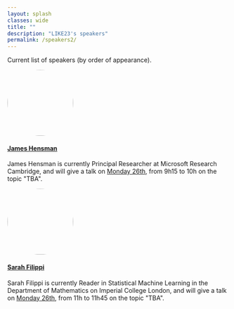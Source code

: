 ```yaml
---
layout: splash
classes: wide
title: ""
description: "LIKE23's speakers"
permalink: /speakers2/
---
```

<style type="text/css">
img{
width: 150px;
clip-path: circle(); }
</style>

Current list of speakers (by order of appearance).
<div class="container">
<div class="media">
      <a class="pull-left">
        <img class="align-self-center" 
        src="https://scholar.googleusercontent.com/citations?view_op=medium_photo&user=l8dX3ssAAAAJ&citpid=6">
      </a>
      <div class="media-body">
        <h4 class="media-heading"><a href="https://scholar.google.com/citations?user=l8dX3ssAAAAJ&hl=en" target="_blank">James Hensman</a></h4>
        <p>James Hensman is currently Principal Researcher at Microsoft Research Cambridge, and will give a talk on <a href="/program/#monday-26th-june-2023" target="_blank">Monday 26th</a>, from 9h15 to 10h on the topic "TBA".</p>
      </div>
</div>
<div class="media">
      <a class="pull-right">
        <img class="align-self-center"
        src="https://www.imperial.ac.uk/ImageCropToolT4/imageTool/uploaded-images/202107-sarahfilippi-light_1633525060018_x1.jpg">
      </a>
      <div class="media-body">
        <h4 class="media-heading"><a href="https://www.imperial.ac.uk/people/s.filippi" target="_blank">Sarah Filippi</a></h4>
        <p>Sarah Filippi is currently Reader in Statistical Machine Learning in the Department of Mathematics on Imperial College London, and will give a talk on <a href="/program/#monday-26th-june-2023" target="_blank">Monday 26th</a>, from 11h to 11h45 on the topic "TBA".</p>
      </div>
</div>
</div>

 
 

